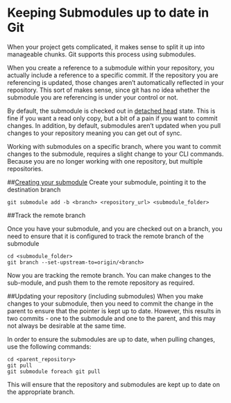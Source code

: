 # Keeping Submodules up to date in Git

When your project gets complicated, it makes sense to split it up into manageable chunks.  Git supports this process using submodules.  


When you create a reference to a submodule within your repository, you actually include a reference to a specific commit.  If the repository you are referencing is updated, those changes aren’t automatically reflected in your repository.  This sort of makes sense, since git has no idea whether the submodule you are referencing is under your control or not.  


By default, the submodule is checked out in [detached head](https://git-scm.com/docs/git-checkout) state.  This is fine if you want a read only copy, but a bit of a pain if you want to commit changes.  In addition, by default, submodules aren’t updated when you pull changes to your repository meaning you can get out of sync.


Working with submodules on a specific branch, where you want to commit changes to the submodule, requires a slight change to your CLI commands.  Because you are no longer working with one repository, but multiple repositories.


##[Creating your submodule](https://git-scm.com/docs/git-submodule)
Create your submodule, pointing it to the destination branch

```git submodule add -b <branch> <repository_url> <submodule_folder>```


##Track the remote branch

Once you have your submodule, and you are checked out on a branch, you need to ensure that it is configured to track the remote branch of the submodule

```
cd <submodule_folder>
git branch --set-upstream-to=origin/<branch>
```

Now you are tracking the remote branch.  You can make changes to the sub-module, and push them to the remote repository as required.


##Updating your repository (including submodules)
When you make changes to your submodule, then you need to commit the change in the parent to ensure that the pointer is kept up to date.  However, this results in two commits - one to the submodule and one to the parent, and this may not always be desirable at the same time.


In order to ensure the submodules are up to date, when pulling changes, use the following commands:

```
cd <parent_repository>
git pull
git submodule foreach git pull
```

This will ensure that the repository and submodules are kept up to date on the appropriate branch.